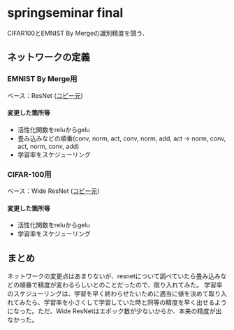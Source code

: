 # springseminar final

CIFAR100とEMNIST By Mergeの識別精度を競う．

## ネットワークの定義

### EMNIST By Merge用
ベース：ResNet ([コピー元](https://github.com/kuangliu/pytorch-cifar/blob/master/models/resnet.py))

#### 変更した箇所等
* 活性化関数をreluからgelu
* 畳み込みなどの順番(conv, norm, act, conv, norm, add, act -> norm, conv, act, norm, conv, add)
* 学習率をスケジューリング


### CIFAR-100用
ベース：Wide ResNet ([コピー元](https://github.com/murarin/pytorch_models/blob/master/WideResNet.py))

#### 変更した箇所等
* 活性化関数をreluからgelu
* 学習率をスケジューリング


## まとめ
ネットワークの変更点はあまりないが、resnetについて調べていたら畳み込みなどの順番で精度が変わるらしいとのことだったので、取り入れてみた。
学習率のスケジューリングは、学習を早く終わらせたいために適当に値を決めて取り入れてみたら、学習率を小さくして学習していた時と同等の精度を早く出せるようになった。ただ、Wide ResNetはエポック数が少ないからか、本来の精度が出なかった。


